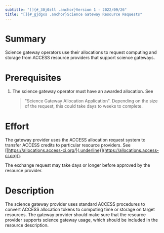 ```yaml
---
subtitle: "[]{#_30j0zll .anchor}Version 1 - 2022/09/26"
title: "[]{#_gjdgxs .anchor}Science Gateway Resource Requests"
---
```


# Summary

Science gateway operators use their allocations to request computing and
storage from ACCESS resource providers that support science gateways.

# Prerequisites

1.  The science gateway operator must have an awarded allocation. See
    > "Science Gateway Allocation Application". Depending on the size of
    > the request, this could take days to weeks to complete.

# Effort

The gateway provider uses the ACCESS allocation request system to
transfer ACCESS credits to particular resource providers. See
[[https://allocations.access-ci.org/]{.underline}](https://allocations.access-ci.org/).

The exchange request may take days or longer before approved by the
resource provider.

# Description

The science gateway provider uses standard ACCESS procedures to convert
ACCESS allocation tokens to computing time or storage on target
resources. The gateway provider should make sure that the resource
provider supports science gateway usage, which should be included in the
resource description.
